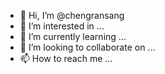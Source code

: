 - 👋 Hi, I’m @chengransang
- 👀 I’m interested in ...
- 🌱 I’m currently learning ...
- 💞️ I’m looking to collaborate on ...
- 📫 How to reach me ...

<!---
chengransang/chengransang is a ✨ special ✨ repository because its `README.md` (this file) appears on your GitHub profile.
You can click the Preview link to take a look at your changes.
--->
